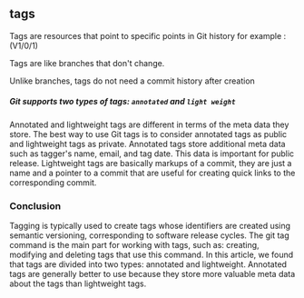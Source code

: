 ## tags

Tags are resources that point to specific points in Git history
for example : (V1/0/1)

Tags are like branches that don't change.

Unlike branches, tags do not need a commit history after creation

##### Git supports two types of tags: `annotated` and `light weight`

Annotated and lightweight tags are different in terms of the meta data they store. The best way to use Git tags is to consider annotated tags as public and lightweight tags as private. Annotated tags store additional meta data such as tagger's name, email, and tag date. This data is important for public release. Lightweight tags are basically markups of a commit, they are just a name and a pointer to a commit that are useful for creating quick links to the corresponding commit.

### Conclusion

Tagging is typically used to create tags whose identifiers are created using semantic versioning, corresponding to software release cycles. The git tag command is the main part for working with tags, such as: creating, modifying and deleting tags that use this command. In this article, we found that tags are divided into two types: annotated and lightweight. Annotated tags are generally better to use because they store more valuable meta data about the tags than lightweight tags.
